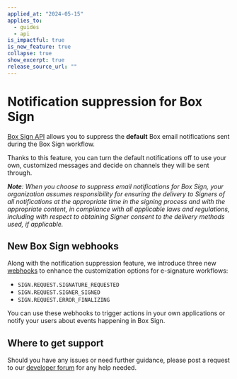 ```yaml
---
applied_at: "2024-05-15"
applies_to:
  - guides
  - api
is_impactful: true
is_new_feature: true
collapse: true
show_excerpt: true
release_source_url: ""
---
```


# Notification suppression for Box Sign

[Box Sign API][1] allows you to suppress the **default** Box email
notifications sent during the Box Sign workflow.​​ 

<!-- more -->


Thanks to this feature, you can turn the default notifications
off to use your own, customized messages and decide on channels
they will be sent through.

_**Note**: When you choose to suppress email notifications for Box Sign, your organization assumes responsibility for ensuring the delivery to Signers of all notifications at the appropriate time in the signing process and with the appropriate content, in compliance with all applicable laws and regulations, including with respect to obtaining Signer consent to the delivery methods used, if applicable._

## New Box Sign webhooks

Along with the notification suppression feature, we introduce three new [webhooks][2] to enhance the customization options for e-signature workflows: 

* `SIGN.REQUEST.SIGNATURE_REQUESTED`
* `SIGN.REQUEST.SIGNER_SIGNED`
* `SIGN.REQUEST.ERROR_FINALIZING`

You can use these webhooks to trigger actions in your own applications or notify your users about events happening in Box Sign.​​

## Where to get support

Should you have any issues or need further guidance, please post a request to our [developer forum][3] for any help needed.

[1]: e://post-sign-requests
[2]: https://developer.box.com/sign/webhooks/
[3]: https://forum.box.com/
